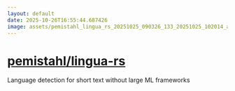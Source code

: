 ```yaml
---
layout: default
date: 2025-10-26T16:55:44.687426
image: assets/pemistahl_lingua_rs_20251025_090326_133_20251025_102014_a824d1--20251025T122031041--cropped.png
---
```


# [pemistahl/lingua-rs](https://github.com/pemistahl/lingua-rs/)

Language detection for short text without large ML frameworks
